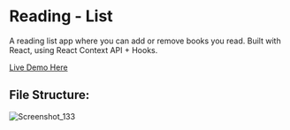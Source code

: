 # Reading - List

A reading list app where you can add or remove books you read.
Built with React, using React Context API + Hooks.

[Live Demo Here](https://pedantic-lumiere-de2658.netlify.app/)

## File Structure:


![Screenshot_133](https://user-images.githubusercontent.com/44810632/101071650-91631d80-35a5-11eb-9f66-06efa1fa8c66.png)
